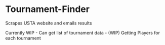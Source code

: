 # Tournament-Finder
Scrapes USTA website and emails results


Currently WIP
    - Can get list of tournament data
    - (WIP) Getting Players for each tournament